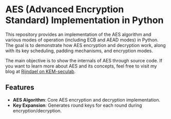 # AES (Advanced Encryption Standard) Implementation in Python

This repository provides an implementation of the AES algorithm and various modes of operation (including ECB and AEAD modes) in Python. The goal is to demonstrate how AES encryption and decryption work, along with its key scheduling, padding mechanisms, and encryption modes.

The main objective is to show the internals of AES through source code. If you want to learn more about AES and its concepts, feel free to visit my blog at [Rijndael on KEM-seculab](https://kmanu225.gitbook.io/cs/cybersecurity/cryptography/rinjdael).

## Features

- **AES Algorithm**: Core AES encryption and decryption implementation.
- **Key Expansion**: Generates round keys for each round during encryption/decryption.
